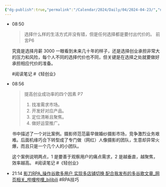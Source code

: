 ```yaml
---
{"dg-publish":true,"permalink":"/Calendar/2024/Daily/04/2024-04-23/","noteIcon":1,"created":"2024-04-23","updated":"2024-04-23"}
---
```



- 08:50 
	> 选择什么样的生活方式并没有错，但是任何选择都是要付出代价的。 前言P6
	
	究竟是选择月薪 3000 一眼看到未来几十年的样子，还是选择创业承担非常大的压力和风险，每个人不同的选择代价也不同，但关键是在选择之处就要做好承担相应代价的准备。
	
	#阅读笔记 #《轻创业》
- 08:56 
	> 提高创业成功率的四个因素 P7
	> 1. 找准需求市场。
	> 2. 开发好对应产品。
	> 3. 定位清晰且聚焦。
	> 4. 做好运营推广。
	
	书中描述了一个对比案例。摄影师范范最早做婚纱摄影市场，竞争激烈业务艰难。后面机缘巧合下转型成了专门做（网红）人像摄影的团队，生意却异常火爆，而且只是一个几个人的小团队。
	
	这个案例说明两点，1 是要善于观察用户的痛点需求，2 是越垂直，越聚焦，效率越高。
	#阅读笔记 #《轻创业》
- 21:14 [影刀RPA_操作谷歌多用户 实现多店铺切换 配合我发布的多谷歌文章_网页相关_哔哩哔哩_bilibili](https://www.bilibili.com/video/BV1kh411L7fJ/?spm_id_from=333.999.0.0&vd_source=7df8eebb8bba33b06bcd9f892c219f58) #RPA技巧